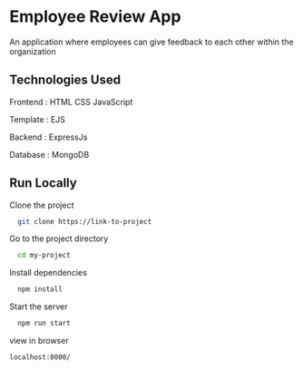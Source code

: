 
# Employee Review App

An application where employees can give feedback to each other within the organization




## Technologies Used

Frontend : HTML 
CSS
JavaScript

Template : EJS

Backend : ExpressJs

Database : MongoDB
## Run Locally

Clone the project

```bash
  git clone https://link-to-project
```

Go to the project directory

```bash
  cd my-project
```

Install dependencies

```bash
  npm install
```

Start the server

```bash
  npm run start
```

view in browser

```bash
localhost:8000/
```

